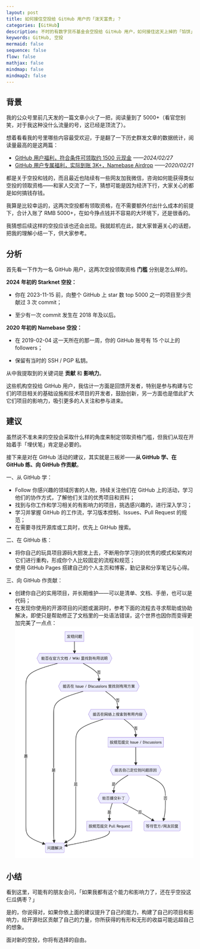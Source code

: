 ```yaml
---
layout: post
title: 如何接住空投给 GitHub 用户的「泼天富贵」？
categories: [GitHub]
description: 不时的有数字货币基金会空投给 GitHub 用户，如何接住这天上掉的「馅饼」呢？
keywords: GitHub, 空投
mermaid: false
sequence: false
flow: false
mathjax: false
mindmap: false
mindmap2: false
---
```


## 背景

我的公众号里前几天发的一篇文章小火了一把，阅读量到了 5000+（看官您别笑，对于我这种没什么流量的号，这已经是顶流了）。

想着看看我的号里哪些内容最受欢迎，于是翻了一下历史群发文章的数据统计，阅读量最高的是这两篇：

- [GitHub 用户福利，符合条件可领取约 1500 元现金](https://mp.weixin.qq.com/s/-nUGdRFGoE8K0W-buqhPVQ) *——2024/02/27*
- [GitHub 用户专属福利，实际到账 3K+，Namebase Airdrop](https://mp.weixin.qq.com/s/44v5uw4RnPSgsskgzYuTOg) *——2020/02/21*

都是关于空投和钱的，而且最近也陆续有一些网友加我微信，咨询如何能获得类似空投的领取资格——和家人交流了一下，猜想可能是因为经济下行，大家关心的都是如何搞钱存钱。

我算是比较幸运的，这两次空投都有领取资格，在不需要额外付出什么成本的前提下，合计入账了 RMB 5000+，在如今挣点钱并不容易的大环境下，还是很香的。

我猜想后续这样的空投应该也还会出现。我就趁机在此，就大家普遍关心的话题，把我的理解小结一下，供大家参考。

## 分析

首先看一下作为一名 GitHub 用户，这两次空投领取资格 **门槛** 分别是怎么样的。

**2024 年初的 Starknet 空投：**

- 你在 2023-11-15 前，向整个 GitHub 上 star 数 top 5000 之一的项目至少贡献过 3 次 commit；

- 至少有一次 commit 发生在 2018 年及以后。

**2020 年初的 Namebase 空投：**

- 在 2019-02-04 这一天所在的那一周，你的 GitHub 账号有 15 个以上的 followers；

- 保留有当时的 SSH / PGP 私钥。

从中我提取到的关键词是 **贡献** 和 **影响力**。

这些机构空投给 GitHub 用户，我估计一方面是回馈开发者，特别是参与构建与它们的项目相关的基础设施和技术项目的开发者，鼓励创新，另一方面也是借此扩大它们项目的影响力，吸引更多的人关注和参与进来。

## 建议

虽然说不准未来的空投会采取什么样的角度来制定领取资格门槛，但我们从现在开始着手「埋伏笔」肯定是必要的。

接下来是对在 GitHub 活动的建议，其实就是三板斧——**从 GitHub 学、在 GitHub 练、向 GitHub 作贡献**。

一、从 GitHub 学：

- Follow 你感兴趣的领域厉害的人物，持续关注他们在 GitHub 上的活动，学习他们的协作方式，了解他们关注的优秀项目和资料；
- 找到与你工作和学习相关的有影响力的项目，挑选感兴趣的，进行深入学习；
- 学习并掌握 GitHub 的工作流，学习版本控制、Issues、Pull Request 的规范；
- 在需要寻找开源库或工具时，优先上 GitHub 搜索。

二、在 GitHub 练：

- 将你自己的玩具项目源码大胆发上去，不断用你学习到的优秀的模式和架构对它们进行重构，形成你个人比较固定的流程和规范；
- 使用 GitHub Pages 搭建自己的个人主页和博客，勤记录和分享笔记与心得。

三、向 GitHub 作贡献：

- 创建你自己的实用项目，并长期维护——可以是清单、文档、手册，也可以是代码；
- 在发现你使用的开源项目的问题或漏洞时，参考下面的流程去寻求帮助或协助解决，即使只是帮助修正了文档里的一处语法错误，这个世界也因你而变得更加完美了一点点：
    ![](/images/posts/github/github-issues.png)

## 小结

看到这里，可能有的朋友会问，「如果我都有这个能力和影响力了，还在乎空投这仨瓜俩枣？」

是的，你说得对，如果你依上面的建议提升了自己的能力，构建了自己的项目和影响力，给开源社区贡献了自己的力量，你所获得的有形和无形的收益可能远超自己的想象。

面对新的空投，你将有选择的自由。